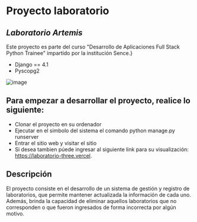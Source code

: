 # Proyecto laboratorio

## _Laboratorio Artemis_

Este proyecto es parte del curso "Desarrollo de Aplicaciones Full Stack Python Trainee" impartido por la institución Sence.}


- Django == 4.1
- Pyscopg2


![image](https://github.com/David-Alfredo-Concha-Cid/laboratorio/assets/113479167/887cbbb5-40ee-42e6-992a-646d4d0ac28c)


## Para empezar a desarrollar el proyecto, realice lo siguiente: 

- Clonar el proyecto en su ordenador 
- Ejecutar en el simbolo del sistema el comando python manage.py runserver
- Entrar el sitio web y visitar el sitio 
- Si desea tambien púede ingresar al siguiente link para su visualización: https://laboratorio-three.vercel.

## Descripción

El proyecto consiste en el desarrollo de un sistema de gestión y registro de laboratorios, que permite mantener actualizada la información de cada uno. Además, brinda la capacidad de eliminar aquellos laboratorios que no corresponden o que fueron ingresados de forma incorrecta por algún motivo.

